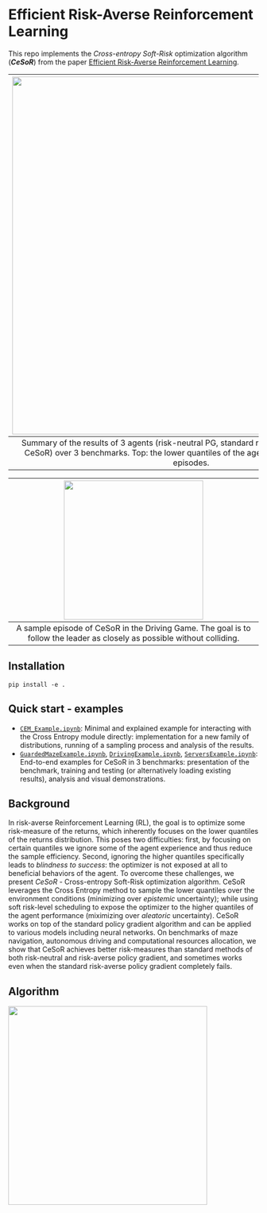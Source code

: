 # Efficient Risk-Averse Reinforcement Learning

This repo implements the *Cross-entropy Soft-Risk* optimization algorithm (***CeSoR***) from the paper [Efficient Risk-Averse Reinforcement Learning]().

| <img src="https://github.com/fictivename/CrossEntropySampler/blob/main/Images/CeSoR_results_summary.png" width="720"> |
| :--: |
| Summary of the results of 3 agents (risk-neutral PG, standard risk-averse [GCVaR](https://arxiv.org/abs/1404.3862), and our CeSoR) over 3 benchmarks. Top: the lower quantiles of the agent scores. Bottom: sample episodes. |

| <img src="https://github.com/fictivename/CrossEntropySampler/blob/main/Images/CeSoR_driving_sample.gif" width="280"> |
| :--: |
| A sample episode of CeSoR in the Driving Game. The goal is to follow the leader as closely as possible without colliding. |

## Installation
`pip install -e .`

## Quick start - examples
* [`CEM_Example.ipynb`](https://github.com/fictivename/CrossEntropySampler/blob/main/Examples/CEM_Example.ipynb): Minimal and explained example for interacting with the Cross Entropy module directly: implementation for a new family of distributions, running of a sampling process and analysis of the results.
* [`GuardedMazeExample.ipynb`](https://github.com/fictivename/CrossEntropySampler/blob/main/Examples/GuardedMaze/GuardedMazeExample.ipynb), [`DrivingExample.ipynb`](https://github.com/fictivename/CrossEntropySampler/blob/main/Examples/DrivingGame/DrivingExample.ipynb), [`ServersExample.ipynb`](https://github.com/fictivename/CrossEntropySampler/blob/main/Examples/ServersAllocation/ServersExample.ipynb): End-to-end examples for CeSoR in 3 benchmarks: presentation of the benchmark, training and testing (or alternatively loading existing results), analysis and visual demonstrations.

## Background
In risk-averse Reinforcement Learning (RL), the goal is to optimize some risk-measure of the returns, which inherently focuses on the lower quantiles of the returns distribution.
This poses two difficulties: first, by focusing on certain quantiles we ignore some of the agent experience and thus reduce the sample efficiency. Second, ignoring the higher quantiles specifically leads to *blindness to success*: the optimizer is not exposed at all to beneficial behaviors of the agent.
To overcome these challenges, we present *CeSoR* - Cross-entropy Soft-Risk optimization algorithm. CeSoR leverages the Cross Entropy method to sample the lower quantiles over the environment conditions (minimizing over *epistemic* uncertainty); while using soft risk-level scheduling to expose the optimizer to the higher quantiles of the agent performance (miximizing over *aleatoric* uncertainty).
CeSoR works on top of the standard policy gradient algorithm and can be applied to various models including neural networks.
On benchmarks of maze navigation, autonomous driving and computational resources allocation, we show that CeSoR achieves better risk-measures than standard methods of both risk-neutral and risk-averse policy gradient, and sometimes works even when the standard risk-averse policy gradient completely fails.

## Algorithm
<img src="https://github.com/fictivename/CrossEntropySampler/blob/main/Images/CeSoR_algorithm.png" width="400">
